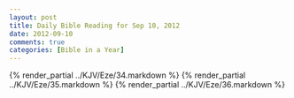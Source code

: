 ```yaml
---
layout: post
title: Daily Bible Reading for Sep 10, 2012
date: 2012-09-10
comments: true
categories: [Bible in a Year]
---
```

{% render_partial ../KJV/Eze/34.markdown %}
{% render_partial ../KJV/Eze/35.markdown %}
{% render_partial ../KJV/Eze/36.markdown %}
